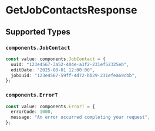 # GetJobContactsResponse


## Supported Types

### `components.JobContact`

```typescript
const value: components.JobContact = {
  uuid: "123e4567-3a52-404e-a1f2-231ef52325eb",
  editDate: "2025-08-01 12:00:00",
  jobUuid: "123e4567-59ff-4d72-bb29-231efea69cbb",
};
```

### `components.ErrorT`

```typescript
const value: components.ErrorT = {
  errorCode: 1000,
  message: "An error occurred completing your request",
};
```

